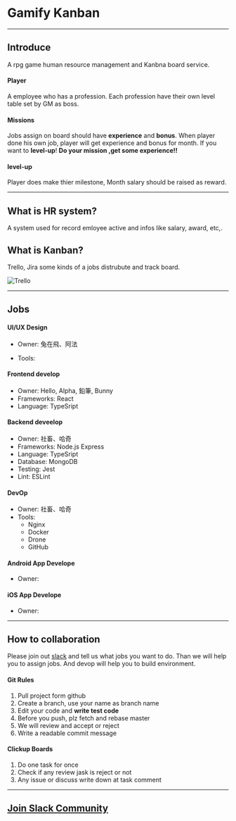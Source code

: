 # Gamify Kanban
-----
## Introduce

A rpg game human resource management and Kanbna board service.

#### Player
A employee who has a profession. Each profession have their own level table set by GM as boss.
#### Missions
Jobs assign on board should have **experience** and **bonus**. When player done his own job, player will get experience and bonus for month.
If you want to  **level-up**!  **Do your mission ,get some experience!!**

#### level-up
Player does make thier milestone, Month salary should be raised as reward.

---

## What is HR system?
A system used for record emloyee active and infos like salary, award, etc,.

## What is Kanban?
Trello, Jira some kinds of a jobs distrubute and track board.

![Trello](https://images.ctfassets.net/rz1oowkt5gyp/3ZjLCD2fANfXYSN3ar9WpE/d672d8129a2afd328fae4a7c2b241559/TrelloTourPage_Lists_2x.png)

---

## Jobs

#### UI/UX Design
* Owner: 兔在飛、阿法

* Tools:
  
#### Frontend develop
  * Owner: Hello, Alpha, 鉛筆, Bunny
  * Frameworks: React
  * Language: TypeSript
  
#### Backend deveelop
  * Owner: 社畜、哈奇
  * Frameworks: Node.js Express
  * Language: TypeSript
  * Database: MongoDB
  * Testing: Jest
  * Lint: ESLint
  
#### DevOp
  * Owner: 社畜、哈奇
  * Tools: 
    * Nginx
    * Docker
    * Drone
    * GitHub

#### Android App Develope
  * Owner: 

#### iOS App Develope
  * Owner: 


--- 

## How to collaboration

Please join out [slack]((https://join.slack.com/t/slack-qus1741/shared_invite/zt-sh8cu8fq-OUcB6YI1GibB7KxayX3QFw)) and tell us what jobs you want to do. Than we will help you to assign jobs.
And devop will help you to build environment.

#### Git Rules
1. Pull project form github
2. Create a branch, use your name as branch name
3. Edit your code and **write test code**
4. Before you push, plz fetch and rebase master
5. We will review and accept or reject
6. Write a readable commit message
#### Clickup Boards
1. Do one task for once
2. Check if any review jask is reject or not
3. Any issue or discuss write down at task comment

---
## [Join Slack Community](https://join.slack.com/t/slack-qus1741/shared_invite/zt-sh8cu8fq-OUcB6YI1GibB7KxayX3QFw)
